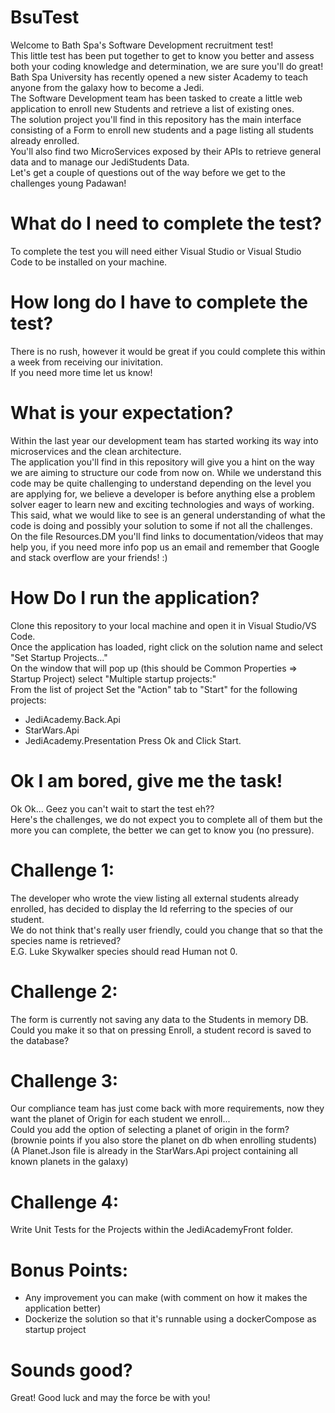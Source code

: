 # BsuTest
Welcome to Bath Spa's Software Development recruitment test! <br/>
This little test has been put together to get to know you better and assess both your coding knowledge and determination, we are sure you'll do great! <br/>
Bath Spa University has recently opened a new sister Academy to teach anyone from the galaxy how to become a Jedi. <br/>
The Software Development team has been tasked to create a little web application to enroll new Students and retrieve a list of existing ones. <br/>
The solution project you'll find in this repository has the main interface consisting of a Form to enroll new students and a page listing all students already enrolled. <br/>
You'll also find two MicroServices exposed by their APIs to retrieve general data and to manage our JediStudents Data. <br/>
Let's get a couple of questions out of the way before we get to the challenges young Padawan! 

# What do I need to complete the test?
To complete the test you will need either Visual Studio or Visual Studio Code to be installed on your machine.

# How long do I have to complete the test?
There is no rush, however it would be great if you could complete this within a week from receiving our inivitation. <br/>
If you need more time let us know!

# What is your expectation?
Within the last year our development team has started working its way into microservices and the clean architecture. <br/>
The application you'll find in this repository will give you a hint on the way we are aiming to structure our code from now on.
While we understand this code may be quite challenging to understand depending on the level you are applying for, we believe a developer is before anything else a problem solver eager to learn new and exciting technologies and ways of working. <br/>
This said, what we would like to see is an general understanding of what the code is doing and possibly your solution to some if not all the challenges. <br/>
On the file Resources.DM you'll find links to documentation/videos that may help you, if you need more info pop us an email and remember that Google and stack overflow are your friends! :)

# How Do I run the application?
Clone this repository to your local machine and open it in Visual Studio/VS Code. <br/>
Once the application has loaded, right click on the solution name and select "Set Startup Projects..." <br/>
On the window that will pop up (this should be Common Properties => Startup Project) select "Multiple startup projects:" <br/>
From the list of project Set the "Action" tab to "Start" for the following projects:
- JediAcademy.Back.Api
- StarWars.Api
- JediAcademy.Presentation
Press Ok and Click Start.

# Ok I am bored, give me the task!
Ok Ok... Geez you can't wait to start the test eh?? <br/>
Here's the challenges, we do not expect you to complete all of them but the more you can complete, the better we can get to know you (no pressure).

# Challenge 1:
The developer who wrote the view listing all external students already enrolled, has decided to display the Id referring to the species of our student. <br/>
We do not think that's really user friendly, could you change that so that the species name is retrieved? <br />
E.G. Luke Skywalker species should read Human not 0.

# Challenge 2:
The form is currently not saving any data to the Students in memory DB. <br/>
Could you make it so that on pressing Enroll, a student record is saved to the database?

# Challenge 3:
Our compliance team has just come back with more requirements, now they want the planet of Origin for each student we enroll...<br/>
Could you add the option of selecting a planet of origin in the form? (brownie points if you also store the planet on db when enrolling students)<br/>
(A Planet.Json file is already in the StarWars.Api project containing all known planets in the galaxy)

# Challenge 4:
Write Unit Tests for the Projects within the JediAcademyFront folder.

# Bonus Points:
- Any improvement you can make (with comment on how it makes the application better)
- Dockerize the solution so that it's runnable using a dockerCompose as startup project

# Sounds good?
Great! Good luck and may the force be with you!









